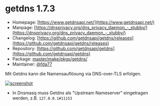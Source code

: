 # getdns 1.7.3
  - Homepage: [https://www.getdnsapi.net/](https://www.getdnsapi.net/)
  - Manpage: [https://dnsprivacy.org/dns_privacy_daemon_-_stubby/](https://dnsprivacy.org/dns_privacy_daemon_-_stubby/)
  - Changelog: [https://github.com/getdnsapi/getdns/releases](https://github.com/getdnsapi/getdns/releases)
  - Repository: [https://github.com/getdnsapi/getdns](https://github.com/getdnsapi/getdns)
  - Package: [master/make/pkgs/getdns/](https://github.com/Freetz-NG/freetz-ng/tree/master/make/pkgs/getdns/)
  - Maintainer: [@fda77](https://github.com/fda77)

Mit Getdns  kann die Namensauflösung via DNS-over-TLS erfolgen.<br>

[![screenshot](../screenshots/000-PKG_getdns_md.png)](../screenshots/000-PKG_getdns.png)

 * In Dnsmasq muss Getdns als "Upstream Nameserver" eingetragen werden, z.B. ```127.0.0.1#11153```

